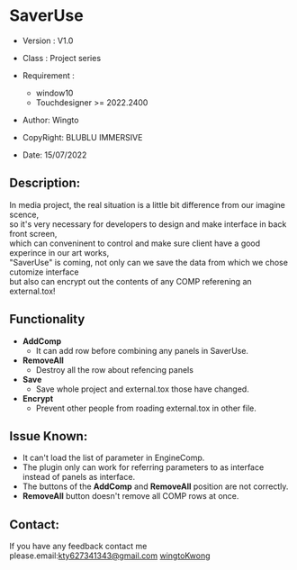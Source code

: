 # SaverUse 

- Version     : V1.0
- Class       : Project series
- Requirement :
  - window10
  - Touchdesigner >= 2022.2400

- Author:
  Wingto

- CopyRight:
  BLUBLU IMMERSIVE

- Date:
  15/07/2022


## Description:
In media project, the real situation is a little bit difference from our imagine scence,
<br>so it's very necessary for developers to design and make interface in back front screen,
<br>which can conveninent to control and make sure client have a good experince in our art works,
<br>"SaverUse" is coming, not only can we save the data from which we chose cutomize interface 
<br>but also can encrypt out the contents of any COMP referening an external.tox!

## Functionality
- **AddComp**
  - It can add row before combining any panels in SaverUse. 
- **RemoveAll**
  - Destroy all the row about refencing panels
- **Save**
  - Save whole project and external.tox those have changed.
- **Encrypt**
  - Prevent other people from roading external.tox in other file.

## Issue Known:
- It can't load the list of parameter in EngineComp.
- The plugin only can work for referring parameters to as interface instead of panels as interface.
- The buttons of the **AddComp** and **RemoveAll** position are not correctly.
- **RemoveAll** button doesn't remove all COMP rows at once.

## Contact:

If you have any feedback contact me please.email:kty627341343@gmail.com
[wingtoKwong](https://www.instagram.com/wingtokwong/)
